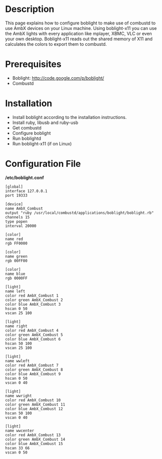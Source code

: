 # Description #

This page explains how to configure boblight to make use of combustd to use AmbX devices on your Linux machine.
Using boblight-x11 you can use the AmbX lights with every application like mplayer, XBMC, VLC or even your own desktop. Boblight-x11 reads out the shared memory of X11 and calculates the colors to export them to combustd.

# Prerequisites #

  * Boblight: http://code.google.com/p/boblight/
  * Combustd

# Installation #

  * Install boblight according to the installation instructions.
  * Install ruby, libusb and ruby-usb
  * Get combustd
  * Configure boblight
  * Run boblightd
  * Run boblight-x11 (if on Linux)

# Configuration File #
**/etc/boblight.conf**
```
[global]
interface 127.0.0.1
port 19333

[device]
name AmbX_Combust
output "ruby /usr/local/combustd/applications/boblight/boblight.rb"
channels 15
type popen
interval 20000
 
[color]
name red
rgb FF0000
 
[color]
name green
rgb 00FF00
 
[color]
name blue
rgb 0000FF
 
[light]
name left
color red AmbX_Combust 1
color green AmbX_Combust 2
color blue AmbX_Combust 3
hscan 0 50
vscan 25 100

[light]
name right
color red AmbX_Combust 4
color green AmbX_Combust 5
color blue AmbX_Combust 6
hscan 50 100
vscan 25 100

[light]
name wwleft
color red AmbX_Combust 7
color green AmbX_Combust 8
color blue AmbX_Combust 9
hscan 0 50
vscan 0 40

[light]
name wwright
color red AmbX_Combust 10
color green AmbX_Combust 11
color blue AmbX_Combust 12
hscan 50 100
vscan 0 40

[light]
name wwcenter
color red AmbX_Combust 13
color green AmbX_Combust 14
color blue AmbX_Combust 15
hscan 33 66
vscan 0 50
```